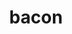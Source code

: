 ---
layout: smileys&emotion
title: bacon
emoji: bacon
permalink: 🥓.html
image: assets/img/3moji/bacon.png
---